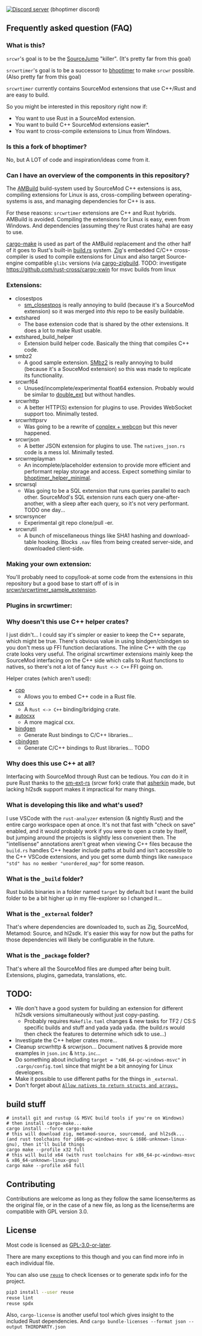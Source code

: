 
[![Discord server](https://discordapp.com/api/guilds/389675819959844865/widget.png?style=shield)](https://discord.gg/JB8rxyD6uZ) (bhoptimer discord)

## Frequently asked question (FAQ)

### What is this?
`srcwr`'s goal is to be the [SourceJump](https://sourcejump.net/) "killer". (It's pretty far from this goal)

`srcwrtimer`'s goal is to be a successor to [bhoptimer](https://github.com/shavitush/bhoptimer) to make `srcwr` possible. (Also pretty far from this goal)

`srcwrtimer` currently contains SourceMod extensions that use C++/Rust and are easy to build.

So you might be interested in this repository right now if:
- You want to use Rust in a SourceMod extension.
- You want to build C++ SourceMod extensions easier*.
- You want to cross-compile extensions to Linux from Windows.

### Is this a fork of bhoptimer?
No, but A LOT of code and inspiration/ideas come from it.

### Can I have an overview of the components in this repository?
The [AMBuild](https://wiki.alliedmods.net/AMBuild) build-system used by SourceMod C++ extensions is ass, compiling extensions for Linux is ass, cross-compiling between operating-systems is ass, and managing dependencies for C++ is ass.

For these reasons: `srcwrtimer` extensions are C++ and Rust hybrids.
AMBuild is avoided. Compiling the extensions for Linux is easy, even from Windows. And dependencies (assuming they're Rust crates haha) are easy to use.

[cargo-make](https://sagiegurari.github.io/cargo-make/) is used as part of the AMBuild replacement and the other half of it goes to Rust's built-in [build.rs](https://doc.rust-lang.org/cargo/reference/build-scripts.html) system.
[Zig](https://ziglang.org/)'s embedded C/C++ cross-compiler is used to compile extensions for Linux and also target Source-engine compatible `glibc` versions (via [cargo-zigbuild](https://github.com/rust-cross/cargo-zigbuild).
TODO: investigate https://github.com/rust-cross/cargo-xwin for msvc builds from linux

### Extensions:
- closestpos
  - [sm_closestpos](https://github.com/rtldg/sm_closestpos) is really annoying to build (because it's a SourceMod extension) so it was merged into *this* repo to be easily buildable.
- extshared
  - The base extension code that is shared by the other extensions. It does a lot to make Rust usable.
- extshared_build_helper
  - Extension build helper code. Basically the thing that compiles C++ code.
- smbz2
  - A good sample extension. [SMbz2](https://github.com/Versatile-BFG/SMbz2) is really annoying to build (because it's a SouceMod extension) so this was made to replicate its functionality.
- srcwrf64
  - Unused/incomplete/experimental float64 extension. Probably would be similar to [double_ext](https://github.com/XutaxKamay/double_ext) but without handles.
- srcwrhttp
  - A better HTTP(S) extension for plugins to use. Provides WebSocket support too. Minimally tested.
- srcwrhttpsrv
  - Was going to be a rewrite of [conplex + webcon](https://forums.alliedmods.net/showthread.php?t=270962) but this never happened.
- srcwrjson
  - A better JSON extension for plugins to use. The `natives_json.rs` code is a mess lol. Minimally tested.
- srcwrreplayman
  - An incomplete/placeholder extension to provide more efficient and performant replay storage and access. Expect something similar to [bhoptimer_helper_minimal](https://github.com/srcwr/bhoptimer_helper_minimal).
- srcwrsql
  - Was going to be a SQL extension that runs queries parallel to each other. SourceMod's SQL extension runs each query one-after-another, with a sleep after each query, so it's not very performant. TODO one day...
- srcwrsyncer
  - Experimental git repo clone/pull -er.
- srcwrutil
  - A bunch of miscellaneous things like SHA1 hashing and download-table hooking. Blocks `.nav` files from being created server-side, and downloaded client-side.


### Making your own extension:
You'll probably need to copy/look-at some code from the extensions in *this* repository but a good base to start off of is in [srcwr/srcwrtimer_sample_extension](https://github.com/srcwr/srcwrtimer_sample_extension).


### Plugins in srcwrtimer:


### Why doesn't this use C++ helper crates?
I just didn't... I could say it's simpler or easier to keep the C++ separate, which might be true. There's obvious value in using bindgen/cbindgen so you don't mess up FFI function declarations. The inline C++ with the `cpp` crate looks very useful. The original srcwrtimer extensions mainly keep the SourceMod interfacing on the C++ side which calls to Rust functions to natives, so there's not a lot of fancy `Rust <-> C++` FFI going on.

Helper crates (which aren't used):
- [cpp](https://crates.io/crates/cpp)
  - Allows you to embed C++ code in a Rust file.
- [cxx](https://crates.io/crates/cxx)
  - A `Rust <-> C++` binding/bridging crate.
- [autocxx](https://crates.io/crates/autocxx)
  - A more magical cxx.
- [bindgen](https://crates.io/crates/bindgen)
  - Generate Rust bindings to C/C++ libraries...
- [cbindgen](https://crates.io/crates/cbindgen)
  - Generate C/C++ bindings to Rust libraries... TODO

### Why does this use C++ at all?
Interfacing with SourceMod through Rust can be tedious. You *can* do it in pure Rust thanks to the [sm-ext-rs](https://github.com/srcwr/sm-ext-rs) (srcwr fork) crate that [asherkin](https://github.com/asherkin) made, but lacking hl2sdk support makes it impractical for many things.

### What is developing this like and what's used?
I use VSCode with the `rust-analyzer` extension (& nightly Rust) and the entire cargo workspace open at once. It's not that fast with "check on save" enabled, and it would probably work if you were to open a crate by itself, but jumping around the projects is slightly less convenient then. The "intellisense" annotations aren't great when viewing C++ files because the `build.rs` handles C++ header include paths at build and isn't accessible to the C++ VSCode extensions, and you get some dumb things like `namespace "std" has no member "unordered_map"` for some reason.

### What is the `_build` folder?
Rust builds binaries in a folder named `target` by default but I want the build folder to be a bit higher up in my file-explorer so I changed it...

### What is the `_external` folder?
That's where dependencies are downloaded to, such as Zig, SourceMod, Metamod: Source, and hl2sdk. It's easier this way for now but the paths for those dependencies will likely be configurable in the future.

### What is the `_package` folder?
That's where all the SourceMod files are dumped after being built. Extensions, plugins, gamedata, translations, etc.

## TODO:
- We don't have a good system for building an extension for different hl2sdk versions simultaneously without just copy-pasting.
  - Probably requires `Makefile.toml` changes & new tasks for TF2 / CS:S specific builds and stuff and yada yada yada. (the build.rs would then check the features to determine which sdk to use...)
- Investigate the C++ helper crates more...
- Cleanup srcwrhttp & srcwrjson... Document natives & provide more examples in `json.inc` & `http.inc`...
- Do something about including `target = "x86_64-pc-windows-msvc"` in `.cargo/config.toml` since that might be a bit annoying for Linux developers.
- Make it possible to use different paths for the things in `_external`.
- Don't forget about [`Allow natives to return structs and arrays.`](https://github.com/alliedmodders/sourcepawn/pull/988)

## build stuff
```
# install git and rustup (& MSVC build tools if you're on Windows)
# then install cargo-make...
cargo install --force cargo-make
# this will download zig, metamod-source, sourcemod, and hl2sdk... (and rust toolchains for i686-pc-windows-msvc & i686-unknown-linux-gnu), then it'll build things
cargo make --profile x32 full
# this will build x64 (with rust toolchains for x86_64-pc-windows-msvc & x86_64-unknown-linux-gnu)
cargo make --profile x64 full
```

## Contributing
Contributions are welcome as long as they follow the same license/terms as the original file, or in the case of a new file, as long as the license/terms are compatible with GPL version 3.0.

## License
Most code is licensed as [GPL-3.0-or-later](https://www.gnu.org/licenses/gpl-3.0.en.html).

There are many exceptions to this though and you can find more info in each individual file.

You can also use [`reuse`](https://github.com/fsfe/reuse-tool) to check licenses or to generate spdx info for the project.
```sh
pip3 install --user reuse
reuse lint
reuse spdx
```
Also, `cargo-license` is another useful tool which gives insight to the included Rust dependencies.
And `cargo bundle-licenses --format json --output THIRDPARTY.json`

